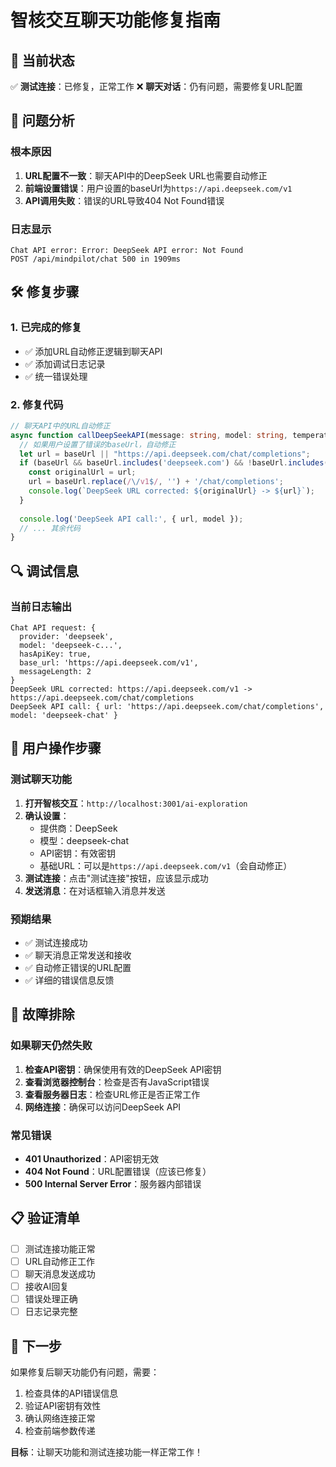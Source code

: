 # 智核交互聊天功能修复指南

## 🎯 当前状态

✅ **测试连接**：已修复，正常工作
❌ **聊天对话**：仍有问题，需要修复URL配置

## 🔧 问题分析

### 根本原因
1. **URL配置不一致**：聊天API中的DeepSeek URL也需要自动修正
2. **前端设置错误**：用户设置的baseUrl为`https://api.deepseek.com/v1`
3. **API调用失败**：错误的URL导致404 Not Found错误

### 日志显示
```
Chat API error: Error: DeepSeek API error: Not Found
POST /api/mindpilot/chat 500 in 1909ms
```

## 🛠️ 修复步骤

### 1. 已完成的修复
- ✅ 添加URL自动修正逻辑到聊天API
- ✅ 添加调试日志记录
- ✅ 统一错误处理

### 2. 修复代码
```typescript
// 聊天API中的URL自动修正
async function callDeepSeekAPI(message: string, model: string, temperature: number, apiKey: string, baseUrl?: string) {
  // 如果用户设置了错误的baseUrl，自动修正
  let url = baseUrl || "https://api.deepseek.com/chat/completions";
  if (baseUrl && baseUrl.includes('deepseek.com') && !baseUrl.includes('/chat/completions')) {
    const originalUrl = url;
    url = baseUrl.replace(/\/v1$/, '') + '/chat/completions';
    console.log(`DeepSeek URL corrected: ${originalUrl} -> ${url}`);
  }
  
  console.log('DeepSeek API call:', { url, model });
  // ... 其余代码
}
```

## 🔍 调试信息

### 当前日志输出
```
Chat API request: { 
  provider: 'deepseek', 
  model: 'deepseek-c...', 
  hasApiKey: true, 
  base_url: 'https://api.deepseek.com/v1',
  messageLength: 2 
}
DeepSeek URL corrected: https://api.deepseek.com/v1 -> https://api.deepseek.com/chat/completions
DeepSeek API call: { url: 'https://api.deepseek.com/chat/completions', model: 'deepseek-chat' }
```

## 🎯 用户操作步骤

### 测试聊天功能
1. **打开智核交互**：`http://localhost:3001/ai-exploration`
2. **确认设置**：
   - 提供商：DeepSeek
   - 模型：deepseek-chat
   - API密钥：有效密钥
   - 基础URL：可以是`https://api.deepseek.com/v1`（会自动修正）
3. **测试连接**：点击"测试连接"按钮，应该显示成功
4. **发送消息**：在对话框输入消息并发送

### 预期结果
- ✅ 测试连接成功
- ✅ 聊天消息正常发送和接收
- ✅ 自动修正错误的URL配置
- ✅ 详细的错误信息反馈

## 🔧 故障排除

### 如果聊天仍然失败
1. **检查API密钥**：确保使用有效的DeepSeek API密钥
2. **查看浏览器控制台**：检查是否有JavaScript错误
3. **查看服务器日志**：检查URL修正是否正常工作
4. **网络连接**：确保可以访问DeepSeek API

### 常见错误
- **401 Unauthorized**：API密钥无效
- **404 Not Found**：URL配置错误（应该已修复）
- **500 Internal Server Error**：服务器内部错误

## 📋 验证清单

- [ ] 测试连接功能正常
- [ ] URL自动修正工作
- [ ] 聊天消息发送成功
- [ ] 接收AI回复
- [ ] 错误处理正确
- [ ] 日志记录完整

## 🚀 下一步

如果修复后聊天功能仍有问题，需要：
1. 检查具体的API错误信息
2. 验证API密钥有效性
3. 确认网络连接正常
4. 检查前端参数传递

**目标**：让聊天功能和测试连接功能一样正常工作！ 